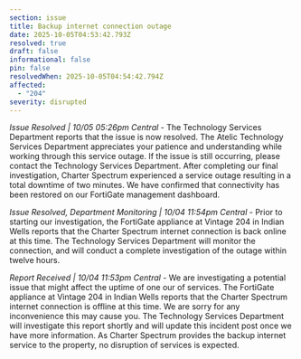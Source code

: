 ```yaml
---
section: issue
title: Backup internet connection outage
date: 2025-10-05T04:53:42.793Z
resolved: true
draft: false
informational: false
pin: false
resolvedWhen: 2025-10-05T04:54:42.794Z
affected:
  - "204"
severity: disrupted
---
```

*Issue Resolved | 10/05 05:26pm Central* - The Technology Services Department reports that the issue is now resolved. The Atelic Technology Services Department appreciates your patience and understanding while working through this service outage. If the issue is still occurring, please contact the Technology Services Department. After completing our final investigation, Charter Spectrum experienced a service outage resulting in a total downtime of two minutes. We have confirmed that connectivity has been restored on our FortiGate management dashboard.

*Issue Resolved, Department Monitoring | 10/04 11:54pm Central* - Prior to starting our investigation, the FortiGate appliance at Vintage 204 in Indian Wells reports that the Charter Spectrum internet connection is back online at this time. The Technology Services Department will monitor the connection, and will conduct a complete investigation of the outage within twelve hours.

*Report Received | 10/04 11:53pm Central* - We are investigating a potential issue that might affect the uptime of one our of services. The FortiGate appliance at Vintage 204 in Indian Wells reports that the Charter Spectrum internet connection is offline at this time. We are sorry for any inconvenience this may cause you. The Technology Services Department will investigate this report shortly and will update this incident post once we have more information. As Charter Spectrum provides the backup internet service to the property, no disruption of services is expected.